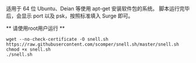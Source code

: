 适用于 64 位 Ubuntu、Deian 等使用 apt-get 安装软件包的系统。
脚本运行完毕后，会显示 port 以及 psk，按照标准填入 Surge 即可。


** 请使用root用户运行 **

```
wget --no-check-certificate -O snell.sh https://raw.githubusercontent.com/scomper/snell.sh/master/snell.sh
chmod +x snell.sh
./snell.sh
```
